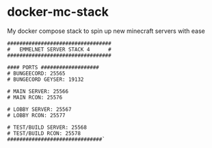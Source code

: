 # docker-mc-stack
My docker compose stack to spin up new minecraft servers with ease


```
##################################
#   EMMELNET SERVER STACK 4      #
##################################

#### PORTS ###################
# BUNGEECORD: 25565
# BUNGECORD GEYSER: 19132

# MAIN SERVER: 25566
# MAIN RCON: 25576

# LOBBY SERVER: 25567
# LOBBY RCON: 25577

# TEST/BUILD SERVER: 25568
# TEST/BUILD RCON: 25578
###############################`
```